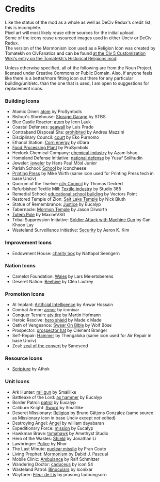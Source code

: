 # Credits

Like the status of the mod as a whole as well as DeCiv Redux's credit list, this is incomplete.<br>
Pixel art will most likely reuse other sources for the initial upload.<br>
Some of the icons reuse unsourced images used in either Unciv or DeCiv Redux.<br>
The version of the Mormonism icon used as a Religion Icon was created by Tomatekh on CivFanatics and can be found [at the Civ 5 Customization Wiki's entry on the Tomatekh's Historical Religions mod](https://civilization-v-customisation.fandom.com/wiki/Tomatekh%27s_Historical_Religions).

Unless otherwise specified, all of the following are from the Noun Project, licensed under Creative Commons or Public Domain. Also, if anyone feels like there is a better/more fitting icon out there for any particular building/unit/etc. than the one that is used, I am open to suggestions for replacement icons.

### Building Icons
- Atomic Diner: [atom](https://thenounproject.com/icon/atom-1081009/) by ProSymbols
- Bishop's Storehouse: [Storage Garage](https://thenounproject.com/icon/storage-garage-1371149/) by STBS
- Blue Castle Reactor: [atom](https://thenounproject.com/icon/atom-2606502/) by Icon Lauk
- Coastal Defenses: [seawall](https://thenounproject.com/icon/seawall-5503652/) by Luis Prado
- Contraband Disposal Site: [prohibited](https://thenounproject.com/icon/prohibited-209190/) by Andrea Mazzini
- Disciplinary Council: [court](https://thenounproject.com/icon/court-4428402/) by Eko Purnomo
- Ethanol Station: [Corn energy](https://thenounproject.com/icon/corn-energy-1580160/) by dDara
- [Food Processing Plant](https://thenounproject.com/icon/food-processing-plant-1877253/) by ProSymbols
- Hexlock Chemical Company: [chemical industry](https://thenounproject.com/icon/chemical-industry-4762097/) by Azam Ishaq
- Homeland Defense Initiative: [national defense](https://thenounproject.com/icon/national-defense-4363309/) by Yusuf Solihudin
- Jeweler: [jeweler](https://thenounproject.com/icon/jeweler-207094/) by Hans Paul Mösl Junior
- Parish School: [School](https://thenounproject.com/icon/school-3758946/) by iconcheese
- [Printing Press](https://thenounproject.com/icon/printing-press/11880/) by Mike Wirth (same icon used for Printing Press tech in base Unciv)
- Quorum of the Twelve: [city Council](https://thenounproject.com/icon/city-council-3566027/) by Thomas Deckert
- Refurbished Textile Mill: [Textile industry](https://thenounproject.com/icon/textile-industry-5649184/) by Studio 365
- Remedial School: [educational school building](https://thenounproject.com/icon/educational-school-building-3017500/) by Vectors Point
- Restored Temple of Zion: [Salt Lake Temple](https://thenounproject.com/icon/salt-lake-temple-219294/) by Nick Bluth
- Statue of Remembrance: [Justice](https://thenounproject.com/icon/justice-3872855/) by Eucalyp
- Tabernacle: [Mormon Temple](https://thenounproject.com/icon/mormon-temple-91138/) by Jason Dilworth
- [Totem Pole](https://thenounproject.com/icon/totem-pole-20257/) by MaxineVSG
- Tribal Suppression Initiative: [Soldier Attack with Machine Gun](https://thenounproject.com/icon/soldier-attack-with-machine-gun-659094/) by Gan Khoon Lay
- Wasteland Surveillance Initiative: [Security](https://thenounproject.com/icon/security-123950/) by Aaron K. Kim

### Improvement Icons
- Endowment House: [charity box](https://thenounproject.com/icon/charity-box-4091320/) by Nattapol Seengern

### Nation Icons
- Camelot Foundation: [Wales](https://thenounproject.com/icon/wales-4282300/) by Lars Meiertoberens
- Deseret Nation: [Beehive](https://thenounproject.com/icon/beehive-106249/) by Cléa Lautrey

### Promotion Icons
- AI Implant: [Artificial Intelligence](https://thenounproject.com/icon/artificial-intelligence-5689657/) by Anwar Hossain
- Combat Armor: [armor](https://thenounproject.com/icon/armor-4069582/) by iconixar
- Conquer Terrain: [atv tire](https://thenounproject.com/icon/atv-tire-378331/) by Martin Hofmann
- Heroic Resolve: [hero shield](https://thenounproject.com/icon/hero-shield-4533534/) by Made x Made
- Oath of Vengeance: [Swear On Bible](https://thenounproject.com/icon/swear-on-bible-158489/) by Wolf Böse
- Prospector: [prospector hat](https://thenounproject.com/icon/prospector-hat-1105355/) by Clément Branger
- Self-Repair: [Hammer](https://thenounproject.com/icon/hammer-854936/) by Thengaloka (same icon used for Air Repair in base Unciv)
- Zeal: [zeal of the convert](https://thenounproject.com/icon/zeal-of-the-convert-4708155/) by Saneseed

### Resource Icons
- [Scripture](https://thenounproject.com/icon/scripture-4402137/) by Athok

### Unit Icons
- Ark Hunter: [rail gun](https://thenounproject.com/icon/rail-gun-3448479/) by Smalllike
- Battleaxe of the Lord: [ax hammer](https://thenounproject.com/icon/ax-hammer-3635247/) by Eucalyp
- Border Patrol: [patrol](https://thenounproject.com/icon/patrol-3048375/) by Eucalyp
- Caliburn Knight: [Sword](https://thenounproject.com/icon/sword-2239554/) by Smalllike
- Deseret Missionary: [Religion](https://thenounproject.com/icon/religion-53064/) by Bruno Gätjens González (same source as Missionary icon in base Unciv except *not* edited)
- Destroying Angel: [Angel](https://thenounproject.com/icon/angel-354209/) by william dayabaran
- Expeditionary Force: [mission](https://thenounproject.com/icon/mission-3048372/) by Eucalyp
- Hawkman Brave: [tomahawk](https://thenounproject.com/icon/tomahawk-4130106/) by Amethyst Studio
- Hero of the Wastes: [Shield](https://thenounproject.com/icon/shield-49999/) by Jonathan Li
- Lawbringer: [Police](https://thenounproject.com/icon/police-3395179/) by Nhor
- The Last Minute: [nuclear missile](https://thenounproject.com/icon/nuclear-missile-5460126/) by Fran Couto
- Living Prophet: [Mormonism](https://thenounproject.com/icon/mormonism-200426/) by Dabid J. Pascual
- Mobile Clinic: [Ambulance](https://thenounproject.com/icon/ambulance-1262538/) by Ralf Schmitzer
- Wandering Doctor: [caduceus](https://thenounproject.com/icon/caduceus-211045/) by icon 54
- Wasteland Patrol: [Binoculars](https://thenounproject.com/icon/binoculars-4069422/) by iconixar
- Wayfarer: [Fleur de Lis](https://thenounproject.com/icon/fleur-de-lis-1383646/) by prasong tadoungsorn
